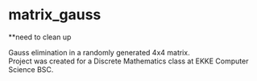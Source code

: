 # matrix_gauss
**need to clean up

Gauss elimination in a randomly generated 4x4 matrix.<br>
Project was created for a Discrete Mathematics class at EKKE Computer Science BSC. 
